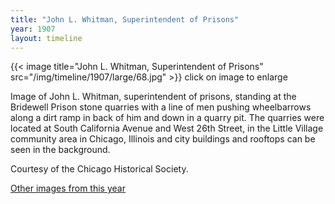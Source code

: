 ```yaml
---
title: "John L. Whitman, Superintendent of Prisons"
year: 1907
layout: timeline
---
```


{{< image title="John L. Whitman, Superintendent of Prisons" src="/img/timeline/1907/large/68.jpg" >}}
click on image to enlarge

Image of John L. Whitman, superintendent of prisons, standing at the Bridewell Prison stone quarries with a line of men pushing wheelbarrows along a dirt ramp in back of him and down in a quarry pit. The quarries were located at South California Avenue and West 26th Street, in the Little Village community area in Chicago, Illinois and city buildings and rooftops can be seen in the background. 

Courtesy of the Chicago Historical Society.  

[Other images from this year](/historical/timeline/1907)